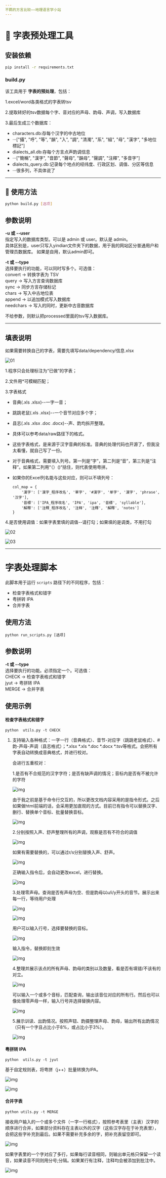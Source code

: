```yaml
---
不羁的方言比较——地理语言学小站
---
```


# 📘 字表预处理工具

## 安装依赖

```bash
pip install -r requirements.txt
```

### **build.py**

该工具用于 **字表的预处理**，包括：

1.excel/word各类格式的字表转tsv

2.提取转好的tsv数据每个字、音对应的声母、韵母、声调，写入数据库

3.最后生成三个数据库：

- characters.db:存每个汉字的中古地位
- ···["攝", "呼", "等", "韻", "入", "調", "清濁", "系", "組", "母", "漢字", "多地位標記"]
- dialects_all.db:存每个方言点声韵调信息
- ···["簡稱", "漢字", "音節", "聲母", "韻母", "聲調", "注釋", "多音字"]
- dialects_query.db:记录每个地点的经纬度、行政区划、调值、分区等信息
- ···很多列，不具体说了

---

## 🔧 使用方法

```bash
python build.py [选项]
```

## 参数说明

**-u 或 --user**  
指定写入的数据库类型。可以是 admin 或 user。默认是 admin。  
具体区别是，user只写入yindian文件夹下的数据，用于我的网站区分普通用户和管理员数据库。
如果是自用，默认admin即可。

**-t 或 --type**  
选择要执行的功能，可以同时写多个。可选值：  
convert    → 转换字表为 TSV  
query      → 写入方言查询数据库  
sync       → 同步方言存储标记  
chars      → 写入中古地位表  
append     → 以追加模式写入数据库  
needchars  → 写入的同时，更新中古音数据库  

不给参数，则默认把processed里面的tsv写入数据库。

---

## 填表说明

如果需要转换自己的字表，需要先填写data/dependency/信息.xlsx

![01](data/images/01.png)

1.程序只会处理标注为“已做”的字表；

2.文件用*可模糊匹配；

3.字表格式

- 音典(.xls .xlsx)--一字一音；
- 跳跳老鼠(.xls .xlsx)--一个音节对应多个字；
- 县志(.xls .xlsx .doc .docx)--声、韵均拆开整理。

- 具体可以参考data/raw路径下的格式。

- 这些字表格式，是来源于汉字音典的标准。音典的处理代码也开源了，但我没太看懂，就自己写了一份。

- 对于音典格式，需要填入列号。第一列是“字”，第二列是“音”，第三列是“注释”。如果第二列用“（）()“括住，则代表使用粤拼。

- 如果你的Excel列名能与这些对应，则可以不填列号：

  ```
  col_map = {
      '漢字': ['漢字_程序改名', '單字', '#漢字', '单字', '漢字', 'phrase', '汉字'],
      '音標': ['IPA_程序改名', 'IPA', 'ipa', '音標', 'syllable'],
      '解釋': ['注釋_程序改名', '注释', '注釋', '解釋', 'notes']
  }
  ```

4.是否使用调值：如果字表里填的调值--请打勾；如果填的是调类，不用打勾

![02](data/images/02.png)

![03](data/images/03.png)

---

# 字表处理脚本

此脚本用于运行 `scripts` 路径下的不同程序，包括：
- 检查字表格式和错字
- 粤拼转 IPA
- 合并字表

## 使用方法

```
python run_scripts.py [选项]
```

## 参数说明

**-t 或 --type**  
选择要执行的功能。必须指定一个。可选值：  
CHECK    → 检查字表格式和错字  
jyut     → 粤拼转 IPA  
MERGE    → 合并字表  

## 使用示例

#### 检查字表格式和错字

```
python  utils.py -t CHECK  
```

1. 支持输入各种格式：一字一行（音典格式）、音节-对应字（跳跳老鼠格式）、#韵-声母-声调（县志格式）；*.xlsx *.xls *.doc *.docx *.tsv等格式。会把所有字表自动转换成音典格式，并进行校对。

   会进行五重校对：

   1.是否有不合规范的汉字字符；是否有缺声调的情况；音标内是否有不被允许的字符

   ![img](data/images/img_004.png)

   由于我之前是基于命令行交互的，所以更改文档内容采用的是指令形式。之后如果做html前端的话，会采用更加直观的方式。目前已有指令可以替换汉字、删行、替换单个音标、批量替换音标。

   ![img](data/images/img_005.png)

   2.分别按照入声、舒声整理所有的声调，观察是否有不符合的调值

   ![img](data/images/img_006.png)

   如果有需要替换的，可以通过r/s分别替换入声、舒声。

   ![img](data/images/img_007.png)

   正确输入指令后，会自动更改excel，进行替换。

   ![img](data/images/img_008.png)

   

   3.处理零声母。查询是否有声母为空、但是韵母以u/i/y开头的音节。展示出来每一行，等待用户处理

   ![img](data/images/img_009.png)

   

   ![img](data/images/img_010.png)

   

   用户可以输入行号，选择要替换的音标。

   ![img](data/images/img_011.png)

   输入指令，替换即刻生效

   ![img](data/images/img_012.png)

   4.整理并展示该点的所有声母、韵母的类别以及数量，看是否有填错/不该有的对立。

   ![img](data/images/img_013.png)

   可以输入一个或多个音标，匹配查询，输出该音位对应的所有行。然后也可以像处理零声母一样，输入行号并选择替换内容。

   ![img](data/images/img_014.png)

   5.展示训读、出韵情况。按照声钮、韵摄整理声母、韵母，输出所有出韵情况（只有一个字且占比小于8%，或占比小于3%）。

   ![img](data/images/img_015.png)

####  粤拼转 IPA

```
python  utils.py -t jyut  
```

基于自定规则表，将粤拼（j++）批量转换为IPA。

![img](data/images/img_016.png)

![img](data/images/img_017.png)

#### 合并字表  

```
python utils.py -t MERGE  
```

接收用户输入的一个或多个文件（一字一行格式），按照参考表里（主表）汉字的顺序进行合并，如果部分资料存在主表以外的汉字（这些汉字存在于补充表里），会把这些字补充到最后。如果不需要补充多余的字，把补充表留空即可。

![img](data/images/img_018.png)

如果字表里的一个字对应了多行，如果每行读音相同，则输出单元格只保留一个读音，如果读音不同则用分号;分隔。如果某行有注释，注释均会被添加到批注中。

![img](data/images/img_019.png)

###  







##  